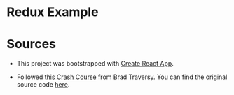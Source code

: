 # Redux Example

# Sources
* This project was bootstrapped with [Create React App](https://github.com/facebookincubator/create-react-app).

* Followed [this Crash Course](https://www.youtube.com/watch?v=93p3LxR9xfM) from Brad Traversy. You can find the original source code [here](https://github.com/bradtraversy/redux_crash_course).

